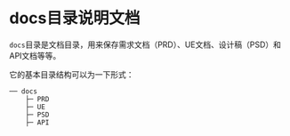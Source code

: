 docs目录说明文档
==============
```docs```目录是文档目录，用来保存需求文档（PRD）、UE文档、设计稿（PSD）和API文档等等。

它的基本目录结构可以为一下形式：
```
── docs
    ├─ PRD
    ├─ UE
    ├─ PSD
    ├─ API
```
